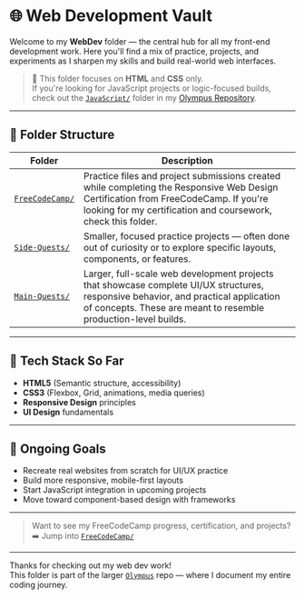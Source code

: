 # 🌐 Web Development Vault

Welcome to my **WebDev** folder — the central hub for all my front-end development work. Here you'll find a mix of practice, projects, and experiments as I sharpen my skills and build real-world web interfaces.

> 🧾 This folder focuses on **HTML** and **CSS** only.  
> If you're looking for JavaScript projects or logic-focused builds, check out the [`JavaScript/`](https://github.com/kidlatpogi/Olympus/tree/main/JavaScript) folder in my [Olympus Repository](https://github.com/kidlatpogi/Olympus).

---

## 📁 Folder Structure

| Folder                             | Description                                                                 |
|------------------------------------|-----------------------------------------------------------------------------|
| [`FreeCodeCamp/`](./FreeCodeCamp) | Practice files and project submissions created while completing the Responsive Web Design Certification from FreeCodeCamp. If you're looking for my certification and coursework, check this folder. |
| [`Side-Quests/`](./Side-Quests)   | Smaller, focused practice projects — often done out of curiosity or to explore specific layouts, components, or features. |
| [`Main-Quests/`](./Main-Quests)   | Larger, full-scale web development projects that showcase complete UI/UX structures, responsive behavior, and practical application of concepts. These are meant to resemble production-level builds. |

---

## 🧠 Tech Stack So Far

- **HTML5** (Semantic structure, accessibility)
- **CSS3** (Flexbox, Grid, animations, media queries)
- **Responsive Design** principles
- **UI Design** fundamentals

---

## 🚀 Ongoing Goals

- Recreate real websites from scratch for UI/UX practice
- Build more responsive, mobile-first layouts
- Start JavaScript integration in upcoming projects
- Move toward component-based design with frameworks

---

> Want to see my FreeCodeCamp progress, certification, and projects?  
> ➡️ Jump into [`FreeCodeCamp/`](./FreeCodeCamp)

---

Thanks for checking out my web dev work!  
This folder is part of the larger [`Olympus`](https://github.com/kidlatpogi/Olympus) repo — where I document my entire coding journey.
